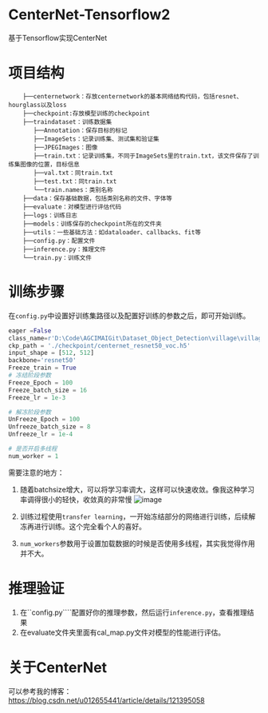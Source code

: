 # CenterNet-Tensorflow2
基于Tensorflow实现CenterNet

# 项目结构
```
    ├──centernetwork：存放centernetwork的基本网络结构代码，包括resnet、hourglass以及loss
    ├──checkpoint:存放模型训练的checkpoint
    ├──traindataset：训练数据集
       ├──Annotation：保存目标的标记
       ├──ImageSets：记录训练集、测试集和验证集
       ├──JPEGImages：图像
       ├──train.txt：记录训练集，不同于ImageSets里的train.txt，该文件保存了训练集图像的位置，目标信息
       ├──val.txt：同train.txt
       ├──test.txt：同train.txt
       └──train.names：类别名称
    ├──data：保存基础数据，包括类别名称的文件、字体等
    ├──evaluate：对模型进行评估代码
    ├──logs：训练日志
    ├──models：训练保存的checkpoint所在的文件夹
    ├──utils：一些基础方法：如dataloader、callbacks、fit等
    ├──config.py：配置文件
    ├──inference.py：推理文件
    └──train.py：训练文件
```

# 训练步骤

在```config.py```中设置好训练集路径以及配置好训练的参数之后，即可开始训练。
```python
eager =False
class_name=r'D:\Code\AGCIMAIGit\Dataset_Object_Detection\village\village.names'
ckp_path = './checkpoint/centernet_resnet50_voc.h5'
input_shape = [512, 512]
backbone='resnet50'
Freeze_train = True
# 冻结阶段参数
Freeze_Epoch = 100
Freeze_batch_size = 16
Freeze_lr = 1e-3

# 解冻阶段参数
UnFreeze_Epoch = 100
Unfreeze_batch_size = 8
Unfreeze_lr = 1e-4

# 是否开启多线程
num_worker = 1
```
需要注意的地方：

1. 随着batchsize增大，可以将学习率调大，这样可以快速收敛。像我这种学习率调得很小的轻快，收敛真的非常慢
![image](https://user-images.githubusercontent.com/27406337/142379414-857c380e-df73-4fab-a7ad-53e118f9d91d.png)

2. 训练过程使用```transfer learning```，一开始冻结部分的网络进行训练，后续解冻再进行训练。这个完全看个人的喜好。
3. ```num_workers```参数用于设置加载数据的时候是否使用多线程，其实我觉得作用并不大。


# 推理验证
1. 在``config.py````配置好你的推理参数，然后运行```inference.py```，查看推理结果
2. 在evaluate文件夹里面有cal_map.py文件对模型的性能进行评估。

# 关于CenterNet
可以参考我的博客：https://blog.csdn.net/u012655441/article/details/121395058
